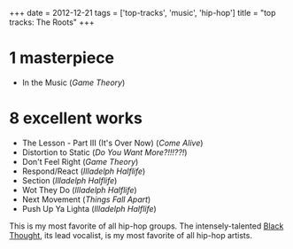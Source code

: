 +++
date = 2012-12-21
tags = ['top-tracks', 'music', 'hip-hop']
title = "top tracks: The Roots"
+++

1 masterpiece
=============

-   In the Music (*Game Theory*)

8 excellent works
=================

-   The Lesson - Part III (It\'s Over Now) (*Come Alive*)
-   Distortion to Static (*Do You Want More?!!!??!*)
-   Don\'t Feel Right (*Game Theory*)
-   Respond/React (*Illadelph Halflife*)
-   Section (*Illadelph Halflife*)
-   Wot They Do (*Illadelph Halflife*)
-   Next Movement (*Things Fall Apart*)
-   Push Up Ya Lighta (*Illadelph Halflife*)

This is my most favorite of all hip-hop groups. The intensely-talented
[Black Thought], its lead vocalist, is my most favorite of all hip-hop
artists.

  [Black Thought]: http://en.wikipedia.org/wiki/Black_Thought
